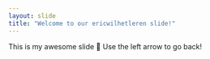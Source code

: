 ```yaml
---
layout: slide
title: "Welcome to our ericwilhetleren slide!"
---
```

This is my awesome slide :tada:
Use the left arrow to go back!
